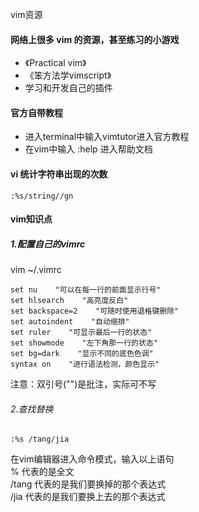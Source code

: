 vim资源
#### 网络上很多 vim 的资源，甚至练习的小游戏
- 《Practical vim》
- 《笨方法学vimscript》
- 学习和开发自己的插件

#### 官方自带教程
- 进入terminal中输入vimtutor进入官方教程
- 在vim中输入 :help 进入帮助文档

#### vi 统计字符串出现的次数
````shell script
:%s/string//gn
````

#### vim知识点
##### 1.配置自己的vimrc  
vim ~/.vimrc

````shell script
set nu    "可以在每一行的前面显示行号"
set hlsearch    "高亮度反白"
set backspace=2    "可随时使用退格键删除"
set autoindent    "自动缩排"
set ruler    "可显示最后一行的状态"
set showmode    "左下角那一行的状态"
set bg=dark    "显示不同的底色色调"
syntax on    "进行语法检测，颜色显示"
````
注意：双引号("")是批注，实际可不写

###### 2.查找替换

````shell script
:%s /tang/jia
````

在vim编辑器进入命令模式，输入以上语句  
% 代表的是全文  
/tang 代表的是我们要换掉的那个表达式  
/jia 代表的是我们要换上去的那个表达式